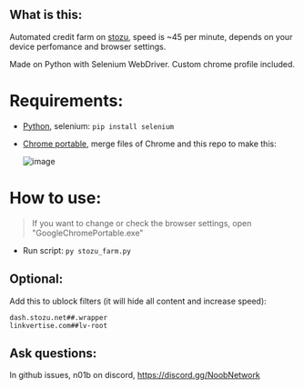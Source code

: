 ## What is this:
Automated credit farm on [stozu](https://dash.stozu.net/), speed is ~45 per minute, depends on your device perfomance and browser settings.

Made on Python with Selenium WebDriver. Custom chrome profile included.
# Requirements:
- [Python](https://www.python.org/downloads/), selenium: ```pip install selenium```
- [Chrome portable](https://portableapps.com/apps/internet/google_chrome_portable), merge files of Chrome and this repo to make this:

  ![image](https://github.com/Noob-Lol/stozu-auto-farm/assets/111202059/32dbfe42-57ca-4738-9f92-44ebd9adf190)
# How to use:
> If you want to change or check the browser settings, open "GoogleChromePortable.exe"
- Run script: ```py stozu_farm.py```
## Optional:
Add this to ublock filters (it will hide all content and increase speed):
```
dash.stozu.net##.wrapper
linkvertise.com##lv-root
```
## Ask questions:
In github issues, n01b on discord, https://discord.gg/NoobNetwork
